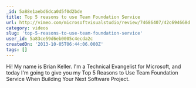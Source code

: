 ```yaml
---
_id: 5a88e1aebd6dca0d5f0d2bde
title: Top 5 reasons to use Team Foundation Service
url: http://vimeo.com/microsoftvisualstudio/review/74686407/42c694668d
category: videos
slug: 'top-5-reasons-to-use-team-foundation-service'
user_id: 5a83ce59d6eb0005c4ecda2c
createdOn: '2013-10-05T06:44:06.000Z'
tags: []
---
```


Hi! My name is Brian Keller. I'm a Technical Evangelist for Microsoft, and today I'm going to give you my Top 5 Reasons to Use Team Foundation Service When Building Your Next Software Project.
